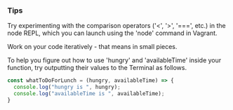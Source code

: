 ### Tips

Try experimenting with the comparison operators ('<', '>', '===', etc.) in the node REPL, which you can launch using the 'node' command in Vagrant. 

Work on your code iteratively -  that means in small pieces. 

To help you figure out how to use 'hungry' and 'availableTime' inside your function, try outputting their values to the Terminal as follows.
```javascript
const whatToDoForLunch = (hungry, availableTime) => {
  console.log("hungry is ", hungry);
  console.log("availableTime is ", availableTime);
}
```